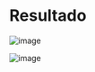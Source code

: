 # Resultado

![image](https://github.com/YeisonCordoba07/EjerciciosDesarrolloWeb/assets/41711172/3251b842-fbf4-4946-ae8b-b1dcc4f5613b)

![image](https://github.com/YeisonCordoba07/EjerciciosDesarrolloWeb/assets/41711172/481d142d-3463-487c-ab3e-099c50068e7f)

